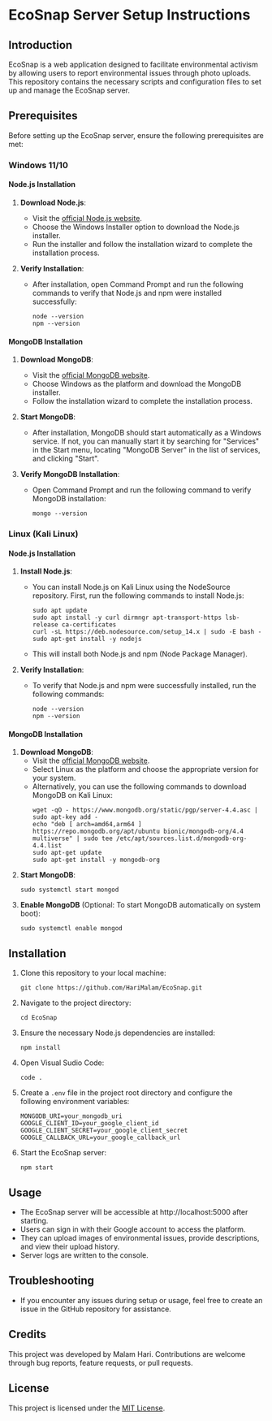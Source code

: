 # EcoSnap Server Setup Instructions

## Introduction
EcoSnap is a web application designed to facilitate environmental activism by allowing users to report environmental issues through photo uploads. This repository contains the necessary scripts and configuration files to set up and manage the EcoSnap server.

## Prerequisites
Before setting up the EcoSnap server, ensure the following prerequisites are met:


### Windows 11/10

#### Node.js Installation
1. **Download Node.js**:
    - Visit the [official Node.js website](https://nodejs.org/).
    - Choose the Windows Installer option to download the Node.js installer.
    - Run the installer and follow the installation wizard to complete the installation process.

2. **Verify Installation**:
    - After installation, open Command Prompt and run the following commands to verify that Node.js and npm were installed successfully:
        ```
        node --version
        npm --version
        ```

#### MongoDB Installation
1. **Download MongoDB**:
    - Visit the [official MongoDB website](https://www.mongodb.com/try/download/community).
    - Choose Windows as the platform and download the MongoDB installer.
    - Follow the installation wizard to complete the installation process.
    
2. **Start MongoDB**:
    - After installation, MongoDB should start automatically as a Windows service. If not, you can manually start it by searching for "Services" in the Start menu, locating "MongoDB Server" in the list of services, and clicking "Start".

3. **Verify MongoDB Installation**:
    - Open Command Prompt and run the following command to verify MongoDB installation:
        ```
        mongo --version
        ```


### Linux (Kali Linux)  

#### Node.js Installation
1. **Install Node.js**:
    - You can install Node.js on Kali Linux using the NodeSource repository. First, run the following commands to install Node.js:
        ```
        sudo apt update
        sudo apt install -y curl dirmngr apt-transport-https lsb-release ca-certificates
        curl -sL https://deb.nodesource.com/setup_14.x | sudo -E bash -
        sudo apt-get install -y nodejs
        ```
    - This will install both Node.js and npm (Node Package Manager).

2. **Verify Installation**:
    - To verify that Node.js and npm were successfully installed, run the following commands:
        ```
        node --version
        npm --version
        ```

#### MongoDB Installation
1. **Download MongoDB**:
    - Visit the [official MongoDB website](https://www.mongodb.com/try/download/community).
    - Select Linux as the platform and choose the appropriate version for your system.
    - Alternatively, you can use the following commands to download MongoDB on Kali Linux:
        ```
        wget -qO - https://www.mongodb.org/static/pgp/server-4.4.asc | sudo apt-key add -
        echo "deb [ arch=amd64,arm64 ] https://repo.mongodb.org/apt/ubuntu bionic/mongodb-org/4.4 multiverse" | sudo tee /etc/apt/sources.list.d/mongodb-org-4.4.list
        sudo apt-get update
        sudo apt-get install -y mongodb-org
        ```
2. **Start MongoDB**:
    ```
    sudo systemctl start mongod
    ```
3. **Enable MongoDB** (Optional: To start MongoDB automatically on system boot):
    ```
    sudo systemctl enable mongod
    ```



## Installation
1. Clone this repository to your local machine:
    ```
    git clone https://github.com/HariMalam/EcoSnap.git
    ```

2. Navigate to the project directory:
    ```
    cd EcoSnap
    ```

3. Ensure the necessary Node.js dependencies are installed:
    ```
    npm install
    ```

4. Open Visual Sudio Code:
    ```
    code .
    ```


5. Create a `.env` file in the project root directory and configure the following environment variables:
    ```
    MONGODB_URI=your_mongodb_uri
    GOOGLE_CLIENT_ID=your_google_client_id
    GOOGLE_CLIENT_SECRET=your_google_client_secret
    GOOGLE_CALLBACK_URL=your_google_callback_url
    ```

6. Start the EcoSnap server:
    ```
    npm start
    ```

## Usage
- The EcoSnap server will be accessible at http://localhost:5000 after starting.
- Users can sign in with their Google account to access the platform.
- They can upload images of environmental issues, provide descriptions, and view their upload history.
- Server logs are written to the console.

## Troubleshooting
- If you encounter any issues during setup or usage, feel free to create an issue in the GitHub repository for assistance.

## Credits
This project was developed by Malam Hari. Contributions are welcome through bug reports, feature requests, or pull requests.

## License
This project is licensed under the [MIT License](LICENSE).
